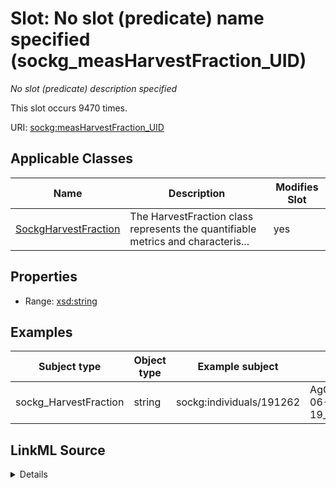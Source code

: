 

# Slot: No slot (predicate) name specified (sockg_measHarvestFraction_UID)


_No slot (predicate) description specified_






This slot occurs 9470 times.


URI: [sockg:measHarvestFraction_UID](https://idir.uta.edu/sockg-ontology/docs/measHarvestFraction_UID)



<!-- no inheritance hierarchy -->





## Applicable Classes

| Name | Description | Modifies Slot |
| --- | --- | --- |
| [SockgHarvestFraction](../classes/SockgHarvestFraction.md) | The HarvestFraction class represents the quantifiable metrics and characteris... |  yes  |







## Properties

* Range: [xsd:string](http://www.w3.org/2001/XMLSchema#string)






## Examples

| Subject type | Object type | Example subject | Example object | Occurrences |
| --- | --- | --- | --- | --- |
| sockg_HarvestFraction | string | sockg:individuals/191262 | AgCros_MNMOFS_3_2006-06-19_Zea_mays_Corn_Roots | 9470 |




## LinkML Source

<details>

```yaml
name: sockg_measHarvestFraction_UID
annotations:
  count:
    tag: count
    value: 9470
description: No slot (predicate) description specified
title: No slot (predicate) name specified
examples:
- object:
    example_object: AgCros_MNMOFS_3_2006-06-19_Zea_mays_Corn_Roots
    example_object_type: string
    example_predicate: sockg:measHarvestFraction_UID
    example_subject: sockg:individuals/191262
    example_subject_type: sockg_HarvestFraction
from_schema: soc-kg
rank: 1000
domain: sockg_HarvestFraction
slot_uri: sockg:measHarvestFraction_UID
alias: sockg_measHarvestFraction_UID
domain_of:
- sockg_HarvestFraction
range: string

```
</details>